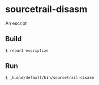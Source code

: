 sourcetrail-disasm
=====

An escript

Build
-----

    $ rebar3 escriptize

Run
---

    $ _build/default/bin/sourcetrail-disasm
